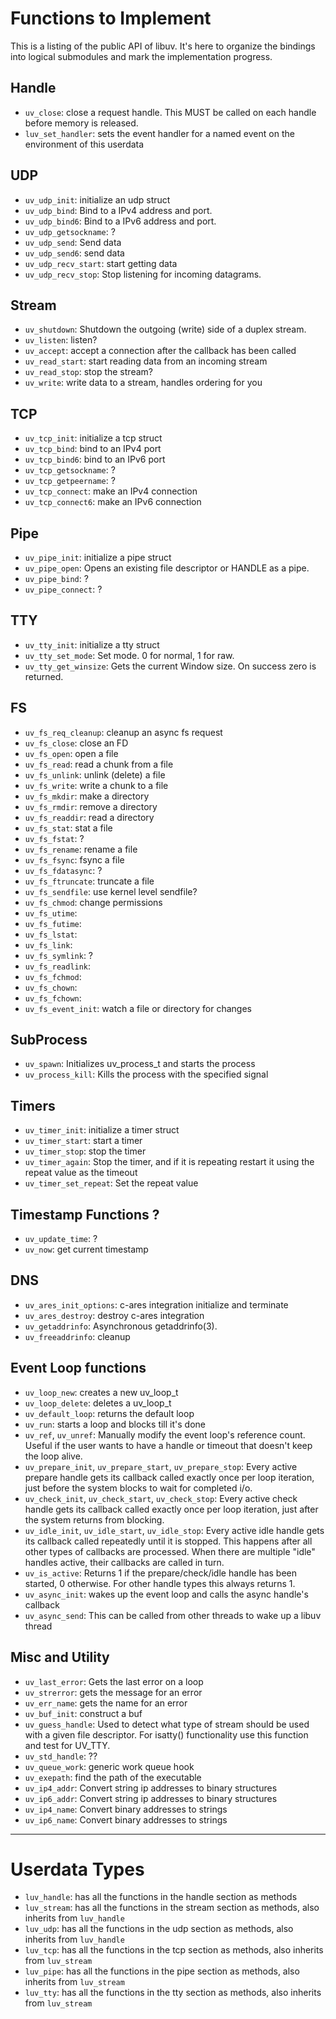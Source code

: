 # Functions to Implement

This is a listing of the public API of libuv.  It's here to organize the
bindings into logical submodules and mark the implementation progress.

## Handle

 - `uv_close`: close a request handle. This MUST be called on each handle before memory is released.
 - `luv_set_handler`: sets the event handler for a named event on the environment of this userdata

## UDP

 - `uv_udp_init`: initialize an udp struct
 - `uv_udp_bind`: Bind to a IPv4 address and port.
 - `uv_udp_bind6`: Bind to a IPv6 address and port.
 - `uv_udp_getsockname`: ?
 - `uv_udp_send`: Send data
 - `uv_udp_send6`: send data
 - `uv_udp_recv_start`: start getting data
 - `uv_udp_recv_stop`: Stop listening for incoming datagrams.

## Stream

 - `uv_shutdown`: Shutdown the outgoing (write) side of a duplex stream.
 - `uv_listen`: listen?
 - `uv_accept`: accept a connection after the callback has been called
 - `uv_read_start`: start reading data from an incoming stream
 - `uv_read_stop`: stop the stream?
 - `uv_write`: write data to a stream, handles ordering for you

## TCP

 - `uv_tcp_init`: initialize a tcp struct
 - `uv_tcp_bind`: bind to an IPv4 port
 - `uv_tcp_bind6`: bind to an IPv6 port
 - `uv_tcp_getsockname`: ?
 - `uv_tcp_getpeername`: ?
 - `uv_tcp_connect`: make an IPv4 connection
 - `uv_tcp_connect6`: make an IPv6 connection

## Pipe

 - `uv_pipe_init`: initialize a pipe struct
 - `uv_pipe_open`: Opens an existing file descriptor or HANDLE as a pipe.
 - `uv_pipe_bind`: ?
 - `uv_pipe_connect`: ?

## TTY

 - `uv_tty_init`: initialize a tty struct
 - `uv_tty_set_mode`: Set mode. 0 for normal, 1 for raw.
 - `uv_tty_get_winsize`: Gets the current Window size. On success zero is returned.

## FS

 - `uv_fs_req_cleanup`: cleanup an async fs request
 - `uv_fs_close`: close an FD
 - `uv_fs_open`: open a file
 - `uv_fs_read`: read a chunk from a file
 - `uv_fs_unlink`: unlink (delete) a file
 - `uv_fs_write`: write a chunk to a file
 - `uv_fs_mkdir`: make a directory
 - `uv_fs_rmdir`: remove a directory
 - `uv_fs_readdir`: read a directory
 - `uv_fs_stat`: stat a file
 - `uv_fs_fstat`: ?
 - `uv_fs_rename`: rename a file
 - `uv_fs_fsync`: fsync a file
 - `uv_fs_fdatasync`: ?
 - `uv_fs_ftruncate`: truncate a file
 - `uv_fs_sendfile`: use kernel level sendfile?
 - `uv_fs_chmod`: change permissions
 - `uv_fs_utime`:
 - `uv_fs_futime`:
 - `uv_fs_lstat`:
 - `uv_fs_link`:
 - `uv_fs_symlink`: ?
 - `uv_fs_readlink`:
 - `uv_fs_fchmod`:
 - `uv_fs_chown`:
 - `uv_fs_fchown`:
 - `uv_fs_event_init`: watch a file or directory for changes

## SubProcess

 - `uv_spawn`: Initializes uv_process_t and starts the process
 - `uv_process_kill`: Kills the process with the specified signal

## Timers

 - `uv_timer_init`: initialize a timer struct
 - `uv_timer_start`: start a timer
 - `uv_timer_stop`: stop the timer
 - `uv_timer_again`: Stop the timer, and if it is repeating restart it using the repeat value as the timeout
 - `uv_timer_set_repeat`: Set the repeat value

## Timestamp Functions ?

 - `uv_update_time`: ?
 - `uv_now`: get current timestamp

## DNS

 - `uv_ares_init_options`: c-ares integration initialize and terminate
 - `uv_ares_destroy`: destroy c-ares integration
 - `uv_getaddrinfo`: Asynchronous getaddrinfo(3).
 - `uv_freeaddrinfo`: cleanup

## Event Loop functions

 - `uv_loop_new`: creates a new uv_loop_t
 - `uv_loop_delete`: deletes a uv_loop_t
 - `uv_default_loop`: returns the default loop
 - `uv_run`: starts a loop and blocks till it's done
 - `uv_ref`, `uv_unref`: Manually modify the event loop's reference count. Useful if the user wants to have a handle or timeout that doesn't keep the loop alive.
 - `uv_prepare_init`, `uv_prepare_start`, `uv_prepare_stop`: Every active prepare handle gets its callback called exactly once per loop iteration, just before the system blocks to wait for completed i/o.
 - `uv_check_init`, `uv_check_start`, `uv_check_stop`: Every active check handle gets its callback called exactly once per loop iteration, just after the system returns from blocking.
 - `uv_idle_init`, `uv_idle_start`, `uv_idle_stop`:  Every active idle handle gets its callback called repeatedly until it is stopped. This happens after all other types of callbacks are processed.  When there are multiple "idle" handles active, their callbacks are called in turn.
 - `uv_is_active`: Returns 1 if the prepare/check/idle handle has been started, 0 otherwise. For other handle types this always returns 1.
 - `uv_async_init`: wakes up the event loop and calls the async handle's callback
 - `uv_async_send`: This can be called from other threads to wake up a libuv thread

## Misc and Utility

 - `uv_last_error`: Gets the last error on a loop
 - `uv_strerror`: gets the message for an error
 - `uv_err_name`: gets the name for an error
 - `uv_buf_init`: construct a buf
 - `uv_guess_handle`: Used to detect what type of stream should be used with a given file descriptor.  For isatty() functionality use this function and test for UV_TTY.
 - `uv_std_handle`: ??
 - `uv_queue_work`: generic work queue hook
 - `uv_exepath`: find the path of the executable
 - `uv_ip4_addr`: Convert string ip addresses to binary structures
 - `uv_ip6_addr`: Convert string ip addresses to binary structures
 - `uv_ip4_name`: Convert binary addresses to strings
 - `uv_ip6_name`: Convert binary addresses to strings

--------------------------------------------------------------------------------

# Userdata Types

- `luv_handle`: has all the functions in the handle section as methods
- `luv_stream`: has all the functions in the stream section as methods, also inherits from `luv_handle`
- `luv_udp`: has all the functions in the udp section as methods, also inherits from `luv_handle`
- `luv_tcp`: has all the functions in the tcp section as methods, also inherits from `luv_stream`
- `luv_pipe`: has all the functions in the pipe section as methods, also inherits from `luv_stream`
- `luv_tty`: has all the functions in the tty section as methods, also inherits from `luv_stream`

